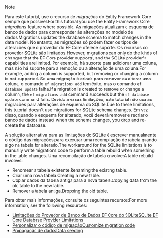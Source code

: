 
> [!NOTE]
> <span data-ttu-id="2cf47-101">Para este tutorial, use o recurso de *migrações* do Entity Framework Core sempre que possível.</span><span class="sxs-lookup"><span data-stu-id="2cf47-101">For this tutorial you use the Entity Framework Core *migrations* feature where possible.</span></span> <span data-ttu-id="2cf47-102">As migrações atualizam o esquema de banco de dados para corresponder às alterações no modelo de dados.</span><span class="sxs-lookup"><span data-stu-id="2cf47-102">Migrations updates the database schema to match changes in the data model.</span></span> <span data-ttu-id="2cf47-103">No entanto, as migrações só podem fazer os tipos de alterações que o provedor do EF Core oferece suporte. Os recursos do provedor SQLite são limitados.</span><span class="sxs-lookup"><span data-stu-id="2cf47-103">However, migrations can only do the kinds of changes that the EF Core provider supports, and the SQLite provider's capabilities are limited.</span></span> <span data-ttu-id="2cf47-104">Por exemplo, há suporte para adicionar uma coluna, mas não há suporte para a remoção ou a alteração de uma coluna.</span><span class="sxs-lookup"><span data-stu-id="2cf47-104">For example, adding a column is supported, but removing or changing a column is not supported.</span></span> <span data-ttu-id="2cf47-105">Se uma migração é criada para remover ou alterar uma coluna, o comando `ef migrations add` tem êxito, mas o comando `ef database update` falha.</span><span class="sxs-lookup"><span data-stu-id="2cf47-105">If a migration is created to remove or change a column, the `ef migrations add` command succeeds but the `ef database update` command fails.</span></span> <span data-ttu-id="2cf47-106">Devido a essas limitações, este tutorial não usa as migrações para alterações de esquema do SQLite.</span><span class="sxs-lookup"><span data-stu-id="2cf47-106">Due to these limitations, this tutorial doesn't use migrations for SQLite schema changes.</span></span> <span data-ttu-id="2cf47-107">Em vez disso, quando o esquema for alterado, você deverá remover e recriar o banco de dados.</span><span class="sxs-lookup"><span data-stu-id="2cf47-107">Instead, when the schema changes, you drop and re-create the database.</span></span>
>
><span data-ttu-id="2cf47-108">A solução alternativa para as limitações do SQLite é escrever manualmente o código das migrações para executar uma recompilação de tabela quando algo na tabela for alterado.</span><span class="sxs-lookup"><span data-stu-id="2cf47-108">The workaround for the SQLite limitations is to manually write migrations code to perform a table rebuild when something in the table changes.</span></span> <span data-ttu-id="2cf47-109">Uma recompilação de tabela envolve:</span><span class="sxs-lookup"><span data-stu-id="2cf47-109">A table rebuild involves:</span></span>
>
>* <span data-ttu-id="2cf47-110">Renomear a tabela existente.</span><span class="sxs-lookup"><span data-stu-id="2cf47-110">Renaming the existing table.</span></span>
>* <span data-ttu-id="2cf47-111">Criar uma nova tabela.</span><span class="sxs-lookup"><span data-stu-id="2cf47-111">Creating a new table.</span></span>
>* <span data-ttu-id="2cf47-112">Copiar dados da tabela antiga para a nova tabela.</span><span class="sxs-lookup"><span data-stu-id="2cf47-112">Copying data from the old table to the new table.</span></span>
>* <span data-ttu-id="2cf47-113">Remover a tabela antiga.</span><span class="sxs-lookup"><span data-stu-id="2cf47-113">Dropping the old table.</span></span>
>
><span data-ttu-id="2cf47-114">Para obter mais informações, consulte os seguintes recursos:</span><span class="sxs-lookup"><span data-stu-id="2cf47-114">For more information, see the following resources:</span></span>
>
> * [<span data-ttu-id="2cf47-115">Limitações do Provedor de Banco de Dados EF Core do SQLite</span><span class="sxs-lookup"><span data-stu-id="2cf47-115">SQLite EF Core Database Provider Limitations</span></span>](/ef/core/providers/sqlite/limitations)
> * [<span data-ttu-id="2cf47-116">Personalizar o código de migração</span><span class="sxs-lookup"><span data-stu-id="2cf47-116">Customize migration code</span></span>](/ef/core/managing-schemas/migrations/#customize-migration-code)
> * [<span data-ttu-id="2cf47-117">Propagação de dados</span><span class="sxs-lookup"><span data-stu-id="2cf47-117">Data seeding</span></span>](/ef/core/modeling/data-seeding)